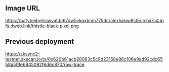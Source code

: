## Image URL

https://bafybeibghsiwvatdc67ow5vkqxbnm775dcralexliakwi6st5rln7xi7c4.ipfs.dweb.link/thistle-black-pixel.png

## Previous deployment

https://zksync2-testnet.zkscan.io/tx/0x620b61acb28083c5c9d23158e86c106e9ad92cdc65b8a50feb845092f6d6c870/raw-trace
